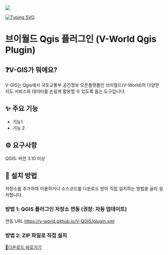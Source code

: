 <img src="https://img.shields.io/badge/Qgis-ffffff?style=flat-square&logo=Qgis&logoColor=#589632"/>

[![Typing SVG](https://readme-typing-svg.demolab.com?font=Fira+Code&weight=700&size=24&pause=1000&width=460&height=40&lines=Qgis+%EC%A0%84%EC%9A%A9+%EB%B8%8C%EC%9D%B4%EC%9B%94%EB%93%9C+%ED%94%8C%EB%9F%AC%EA%B7%B8%EC%9D%B8+V-QGIS)](https://git.io/typing-svg)

# 브이월드 Qgis 플러그인 (V-World Qgis Plugin)
## ❓V-GIS가 뭐에요?
V-GIS는 Qgis에서 국토교통부 공간정보 오픈플랫폼인 브이월드(V-World)의 다양한 지도 서비스와 데이터를 손쉽게 활용할 수 있도록 돕는 도구입니다.

## ✨ 주요 기능
- 기능1
- 기능 2

## ⚙️ 요구사항
QGIS: 버전 3.10 이상

## 💾 설치 방법
저장소를 추가하여 이용하거나 소스코드를 다운로드 받아 직접 설치하는 방법을 골라 설치합니다.

### 방법 1: QGIS 플러그인 저장소 연동 (권장: 자동 업데이트)
연동 URL https://v-world.github.io/V-QGIS/plugin.xml

### 방법 2: ZIP 파일로 직접 설치
[💾다운로드 바로가기](https://github.com/V-world/V-QGIS/releases/)
